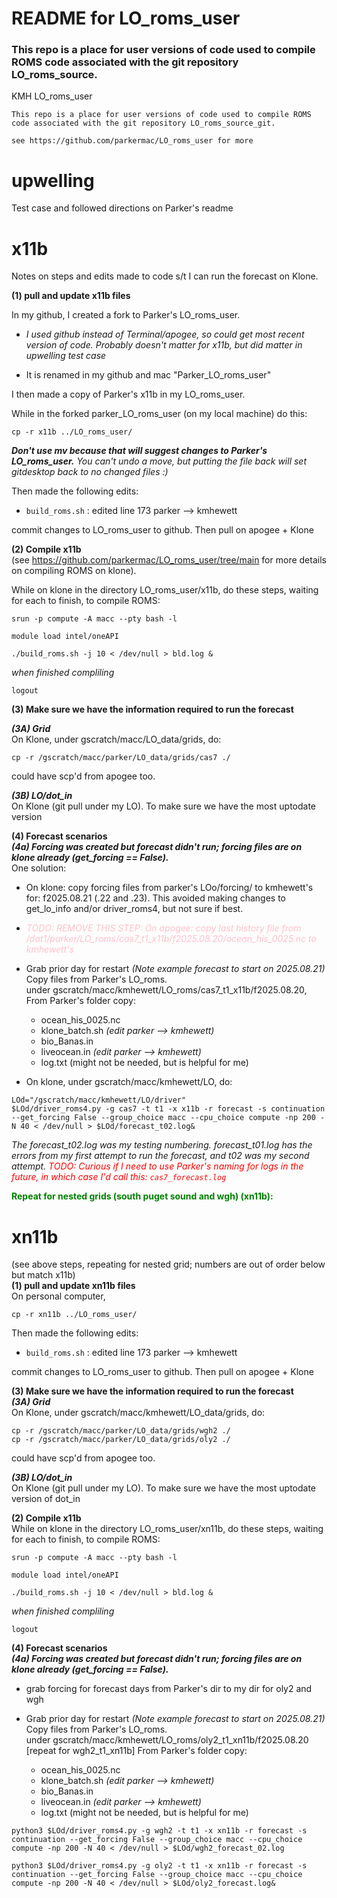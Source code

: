 # README for LO_roms_user

### This repo is a place for user versions of code used to compile ROMS code associated with the git repository LO_roms_source.

 KMH LO_roms_user
 
    This repo is a place for user versions of code used to compile ROMS code associated with the git repository LO_roms_source_git.

    see https://github.com/parkermac/LO_roms_user for more


# upwelling 
Test case and followed directions on Parker's readme

# x11b 
Notes on steps and edits made to code s/t I can run the forecast on Klone.

**(1) pull and update x11b files**   

In my github, I created a fork to Parker's LO_roms_user.  

* *I used github instead of Terminal/apogee, so could get most recent version of code. Probably doesn't matter for x11b, but did matter in upwelling test case*  

* It is renamed in my github and mac "Parker_LO_roms_user" 

I then made a copy of Parker's x11b in my LO_roms_user.  

While in the forked parker_LO_roms_user (on my local machine) do this: 

```
cp -r x11b ../LO_roms_user/
```
***Don't use mv because that will suggest changes to Parker's LO_roms_user.*** *You can't undo a move, but putting the file back will set gitdesktop back to no changed files :)*

Then made the following edits:
- `build_roms.sh` : edited line 173 parker --> kmhewett

commit changes to LO_roms_user to github. Then pull on apogee + Klone

**(2) Compile x11b**  
(see https://github.com/parkermac/LO_roms_user/tree/main for more details on compiling ROMS on klone).

While on klone in the directory LO_roms_user/x11b, do these steps, waiting for each to finish, to compile ROMS:  

```
srun -p compute -A macc --pty bash -l
```
```
module load intel/oneAPI
```
```
./build_roms.sh -j 10 < /dev/null > bld.log &
```
*when finished compliling*

```
logout
```

**(3) Make sure we have the information required to run the forecast** 

***(3A) Grid***  
On Klone, under gscratch/macc/LO_data/grids, do:

```
cp -r /gscratch/macc/parker/LO_data/grids/cas7 ./
```
could have scp'd from apogee too.   


***(3B) LO/dot_in***  
On Klone (git pull under my LO). To make sure we have the most uptodate version

**(4) Forecast scenarios**   
***(4a) Forcing was created but forecast didn't run; forcing files are on klone already (get_forcing == False).***  
One solution:  
   * On klone: copy forcing files from parker's LOo/forcing/ to kmhewett's for: f2025.08.21 (.22 and .23). This avoided making changes to get_lo_info and/or driver_roms4, but not sure if best. 
   
   * <span style="color: pink;">*TODO: REMOVE THIS STEP: On apogee: copy last history file from /dat1/parker/LO_roms/cas7_t1_x11b/f2025.08.20/ocean_his_0025.nc to kmhewett's*<span>

   * Grab prior day for restart  *(Note example forecast to start on 2025.08.21)*   
   Copy files from Parker's LO_roms.  
   under gscratch/macc/kmhewett/LO_roms/cas7_t1_x11b/f2025.08.20, From Parker's folder copy:  
      * ocean_his_0025.nc  
      * klone_batch.sh *(edit parker --> kmhewett)*  
      * bio_Banas.in  
      * liveocean.in  *(edit parker --> kmhewett)*  
      * log.txt (might not be needed, but is helpful for me)

   * On klone, under gscratch/macc/kmhewett/LO, do:
   ```
   LOd="/gscratch/macc/kmhewett/LO/driver"
   $LOd/driver_roms4.py -g cas7 -t t1 -x x11b -r forecast -s continuation --get_forcing False --group_choice macc --cpu_choice compute -np 200 -N 40 < /dev/null > $LOd/forecast_t02.log&
   ```

   *The forecast_t02.log was my testing numbering. forecast_t01.log has the errors from my first attempt to run the forecast, and t02 was my second attempt. <span style="color: red;">TODO: Curious if I need to use Parker's naming for logs in the future, in which case I'd call this: `cas7_forecast.log` </span>*  


<span style="color: green;"> **Repeat for nested grids (south puget sound and wgh) (xn11b):**</span>

# xn11b
(see above steps, repeating for nested grid; numbers are out of order below but match x11b)  
**(1) pull and update xn11b files**   
On personal computer, 

```
cp -r xn11b ../LO_roms_user/
```
Then made the following edits:
- `build_roms.sh` : edited line 173 parker --> kmhewett

commit changes to LO_roms_user to github. Then pull on apogee + Klone

**(3) Make sure we have the information required to run the forecast**   
***(3A) Grid***  
On Klone, under gscratch/macc/kmhewett/LO_data/grids, do:

```
cp -r /gscratch/macc/parker/LO_data/grids/wgh2 ./
cp -r /gscratch/macc/parker/LO_data/grids/oly2 ./
```
could have scp'd from apogee too.   

***(3B) LO/dot_in***  
On Klone (git pull under my LO). To make sure we have the most uptodate version of dot_in

**(2) Compile x11b**  
While on klone in the directory LO_roms_user/xn11b, do these steps, waiting for each to finish, to compile ROMS:  

```
srun -p compute -A macc --pty bash -l
```
```
module load intel/oneAPI
```
```
./build_roms.sh -j 10 < /dev/null > bld.log &
```
*when finished compliling*

```
logout
```

**(4) Forecast scenarios**   
***(4a) Forcing was created but forecast didn't run; forcing files are on klone already (get_forcing == False).***  

   * grab forcing for forecast days from Parker's dir to my dir for oly2 and wgh

   * Grab prior day for restart  *(Note example forecast to start on 2025.08.21)*   
   Copy files from Parker's LO_roms.  
   under gscratch/macc/kmhewett/LO_roms/oly2_t1_xn11b/f2025.08.20 [repeat for wgh2_t1_xn11b] From Parker's folder copy:  
      * ocean_his_0025.nc  
      * klone_batch.sh *(edit parker --> kmhewett)*  
      * bio_Banas.in  
      * liveocean.in  *(edit parker --> kmhewett)*  
      * log.txt (might not be needed, but is helpful for me)

```
python3 $LOd/driver_roms4.py -g wgh2 -t t1 -x xn11b -r forecast -s continuation --get_forcing False --group_choice macc --cpu_choice compute -np 200 -N 40 < /dev/null > $LOd/wgh2_forecast_02.log  

python3 $LOd/driver_roms4.py -g oly2 -t t1 -x xn11b -r forecast -s continuation --get_forcing False --group_choice macc --cpu_choice compute -np 200 -N 40 < /dev/null > $LOd/oly2_forecast.log&
```